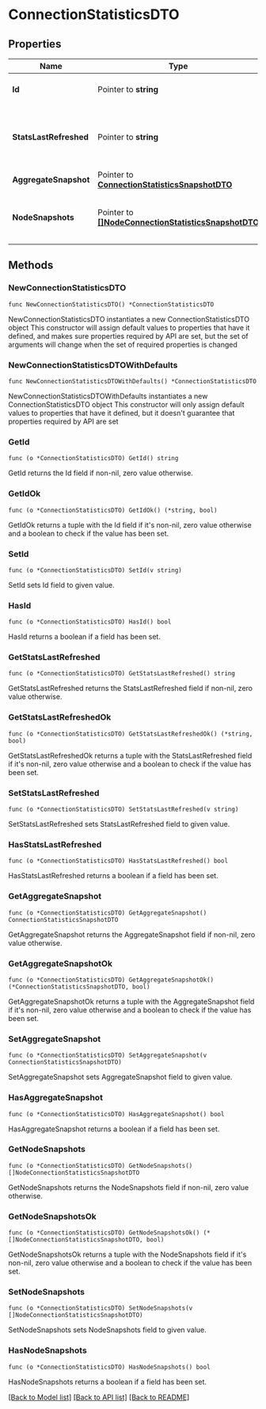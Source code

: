 # ConnectionStatisticsDTO

## Properties

Name | Type | Description | Notes
------------ | ------------- | ------------- | -------------
**Id** | Pointer to **string** | The ID of the connection | [optional] 
**StatsLastRefreshed** | Pointer to **string** | The timestamp of when the stats were last refreshed | [optional] 
**AggregateSnapshot** | Pointer to [**ConnectionStatisticsSnapshotDTO**](ConnectionStatisticsSnapshotDTO.md) |  | [optional] 
**NodeSnapshots** | Pointer to [**[]NodeConnectionStatisticsSnapshotDTO**](NodeConnectionStatisticsSnapshotDTO.md) | A list of status snapshots for each node | [optional] 

## Methods

### NewConnectionStatisticsDTO

`func NewConnectionStatisticsDTO() *ConnectionStatisticsDTO`

NewConnectionStatisticsDTO instantiates a new ConnectionStatisticsDTO object
This constructor will assign default values to properties that have it defined,
and makes sure properties required by API are set, but the set of arguments
will change when the set of required properties is changed

### NewConnectionStatisticsDTOWithDefaults

`func NewConnectionStatisticsDTOWithDefaults() *ConnectionStatisticsDTO`

NewConnectionStatisticsDTOWithDefaults instantiates a new ConnectionStatisticsDTO object
This constructor will only assign default values to properties that have it defined,
but it doesn't guarantee that properties required by API are set

### GetId

`func (o *ConnectionStatisticsDTO) GetId() string`

GetId returns the Id field if non-nil, zero value otherwise.

### GetIdOk

`func (o *ConnectionStatisticsDTO) GetIdOk() (*string, bool)`

GetIdOk returns a tuple with the Id field if it's non-nil, zero value otherwise
and a boolean to check if the value has been set.

### SetId

`func (o *ConnectionStatisticsDTO) SetId(v string)`

SetId sets Id field to given value.

### HasId

`func (o *ConnectionStatisticsDTO) HasId() bool`

HasId returns a boolean if a field has been set.

### GetStatsLastRefreshed

`func (o *ConnectionStatisticsDTO) GetStatsLastRefreshed() string`

GetStatsLastRefreshed returns the StatsLastRefreshed field if non-nil, zero value otherwise.

### GetStatsLastRefreshedOk

`func (o *ConnectionStatisticsDTO) GetStatsLastRefreshedOk() (*string, bool)`

GetStatsLastRefreshedOk returns a tuple with the StatsLastRefreshed field if it's non-nil, zero value otherwise
and a boolean to check if the value has been set.

### SetStatsLastRefreshed

`func (o *ConnectionStatisticsDTO) SetStatsLastRefreshed(v string)`

SetStatsLastRefreshed sets StatsLastRefreshed field to given value.

### HasStatsLastRefreshed

`func (o *ConnectionStatisticsDTO) HasStatsLastRefreshed() bool`

HasStatsLastRefreshed returns a boolean if a field has been set.

### GetAggregateSnapshot

`func (o *ConnectionStatisticsDTO) GetAggregateSnapshot() ConnectionStatisticsSnapshotDTO`

GetAggregateSnapshot returns the AggregateSnapshot field if non-nil, zero value otherwise.

### GetAggregateSnapshotOk

`func (o *ConnectionStatisticsDTO) GetAggregateSnapshotOk() (*ConnectionStatisticsSnapshotDTO, bool)`

GetAggregateSnapshotOk returns a tuple with the AggregateSnapshot field if it's non-nil, zero value otherwise
and a boolean to check if the value has been set.

### SetAggregateSnapshot

`func (o *ConnectionStatisticsDTO) SetAggregateSnapshot(v ConnectionStatisticsSnapshotDTO)`

SetAggregateSnapshot sets AggregateSnapshot field to given value.

### HasAggregateSnapshot

`func (o *ConnectionStatisticsDTO) HasAggregateSnapshot() bool`

HasAggregateSnapshot returns a boolean if a field has been set.

### GetNodeSnapshots

`func (o *ConnectionStatisticsDTO) GetNodeSnapshots() []NodeConnectionStatisticsSnapshotDTO`

GetNodeSnapshots returns the NodeSnapshots field if non-nil, zero value otherwise.

### GetNodeSnapshotsOk

`func (o *ConnectionStatisticsDTO) GetNodeSnapshotsOk() (*[]NodeConnectionStatisticsSnapshotDTO, bool)`

GetNodeSnapshotsOk returns a tuple with the NodeSnapshots field if it's non-nil, zero value otherwise
and a boolean to check if the value has been set.

### SetNodeSnapshots

`func (o *ConnectionStatisticsDTO) SetNodeSnapshots(v []NodeConnectionStatisticsSnapshotDTO)`

SetNodeSnapshots sets NodeSnapshots field to given value.

### HasNodeSnapshots

`func (o *ConnectionStatisticsDTO) HasNodeSnapshots() bool`

HasNodeSnapshots returns a boolean if a field has been set.


[[Back to Model list]](../README.md#documentation-for-models) [[Back to API list]](../README.md#documentation-for-api-endpoints) [[Back to README]](../README.md)


